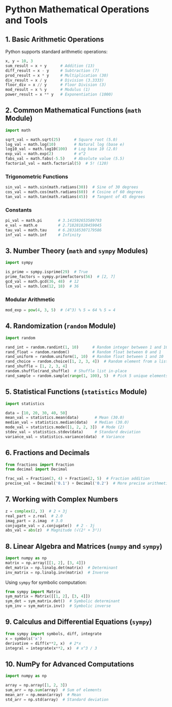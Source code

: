 # Python Mathematical Operations and Tools

## 1. Basic Arithmetic Operations

Python supports standard arithmetic operations:

```python
x, y = 10, 3
sum_result = x + y      # Addition (13)
diff_result = x - y     # Subtraction (7)
prod_result = x * y     # Multiplication (30)
div_result = x / y      # Division (3.3333)
floor_div = x // y      # Floor Division (3)
mod_result = x % y      # Modulus (1)
power_result = x ** y   # Exponentiation (1000)
```

## 2. Common Mathematical Functions (`math` Module)

```python
import math

sqrt_val = math.sqrt(25)      # Square root (5.0)
log_val = math.log(10)        # Natural log (base e)
log10_val = math.log10(100)   # Log base 10 (2.0)
exp_val = math.exp(2)         # e^2
fabs_val = math.fabs(-5.5)    # Absolute value (5.5)
factorial_val = math.factorial(5)  # 5! (120)
```

### Trigonometric Functions

```python
sin_val = math.sin(math.radians(30))  # Sine of 30 degrees
cos_val = math.cos(math.radians(60))  # Cosine of 60 degrees
tan_val = math.tan(math.radians(45))  # Tangent of 45 degrees
```

### Constants

```python
pi_val = math.pi       # 3.141592653589793
e_val = math.e         # 2.718281828459045
tau_val = math.tau     # 6.283185307179586
inf_val = math.inf     # Infinity
```

## 3. Number Theory (`math` and `sympy` Modules)

```python
import sympy

is_prime = sympy.isprime(29)  # True
prime_factors = sympy.primefactors(56)  # [2, 7]
gcd_val = math.gcd(36, 48)  # 12
lcm_val = math.lcm(12, 18)  # 36
```

### Modular Arithmetic
```python
mod_exp = pow(4, 3, 5)  # (4^3) % 5 = 64 % 5 = 4
```

## 4. Randomization (`random` Module)

```python
import random

rand_int = random.randint(1, 10)      # Random integer between 1 and 10
rand_float = random.random()          # Random float between 0 and 1
rand_uniform = random.uniform(1, 10)  # Random float between 1 and 10
rand_choice = random.choice([1, 2, 3, 4])  # Random element from a list
rand_shuffle = [1, 2, 3, 4]
random.shuffle(rand_shuffle)  # Shuffle list in-place
rand_sample = random.sample(range(1, 100), 5)  # Pick 5 unique elements
```

## 5. Statistical Functions (`statistics` Module)

```python
import statistics

data = [10, 20, 30, 40, 50]
mean_val = statistics.mean(data)       # Mean (30.0)
median_val = statistics.median(data)   # Median (30.0)
mode_val = statistics.mode([1, 2, 2, 3])  # Mode (2)
stdev_val = statistics.stdev(data)     # Standard deviation
variance_val = statistics.variance(data)  # Variance
```

## 6. Fractions and Decimals

```python
from fractions import Fraction
from decimal import Decimal

frac_val = Fraction(3, 4) + Fraction(2, 5)  # Fraction addition
precise_val = Decimal('0.1') + Decimal('0.2')  # More precise arithmetic
```

## 7. Working with Complex Numbers

```python
z = complex(2, 3)  # 2 + 3j
real_part = z.real  # 2.0
imag_part = z.imag  # 3.0
conjugate_val = z.conjugate()  # 2 - 3j
abs_val = abs(z)  # Magnitude (√(2² + 3²))
```

## 8. Linear Algebra and Matrices (`numpy` and `sympy`)

```python
import numpy as np
matrix = np.array([[1, 2], [3, 4]])
det_matrix = np.linalg.det(matrix)  # Determinant
inv_matrix = np.linalg.inv(matrix)  # Inverse
```

Using `sympy` for symbolic computation:
```python
from sympy import Matrix
sym_matrix = Matrix([[1, 2], [3, 4]])
sym_det = sym_matrix.det()  # Symbolic determinant
sym_inv = sym_matrix.inv()  # Symbolic inverse
```

## 9. Calculus and Differential Equations (`sympy`)

```python
from sympy import symbols, diff, integrate
x = symbols('x')
derivative = diff(x**2, x)  # 2*x
integral = integrate(x**2, x)  # x^3 / 3
```

## 10. NumPy for Advanced Computations

```python
import numpy as np

array = np.array([1, 2, 3])
sum_arr = np.sum(array)  # Sum of elements
mean_arr = np.mean(array)  # Mean
std_arr = np.std(array)  # Standard deviation
```
